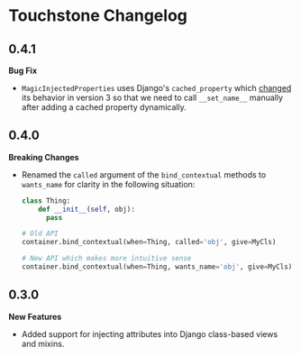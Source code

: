 # Touchstone Changelog

## 0.4.1
**Bug Fix**
* `MagicInjectedProperties` uses Django's `cached_property` which [changed](https://github.com/django/django/commit/06076999026091cf007d8ea69146340a361259f8#diff-31c53995d28395e13d586859808522f6) 
its behavior in version 3 so that we need to call `__set_name__` manually after adding a cached property dynamically. 

## 0.4.0
**Breaking Changes**
* Renamed the `called` argument of the `bind_contextual` methods to `wants_name`
  for clarity in the following situation:
  ```python
  class Thing:
      def __init__(self, obj):
        pass

  # Old API
  container.bind_contextual(when=Thing, called='obj', give=MyCls)

  # New API which makes more intuitive sense
  container.bind_contextual(when=Thing, wants_name='obj', give=MyCls)
  ```

## 0.3.0
**New Features**
* Added support for injecting attributes into Django class-based views and mixins.
